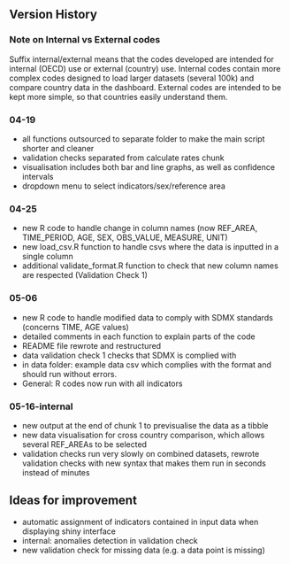 ## Version History

### Note on Internal vs External codes
Suffix internal/external means that the codes developed are intended for internal (OECD) use or external (country) use.
Internal codes contain more complex codes designed to load larger datasets (several 100k) and compare country data in the dashboard. 
External codes are intended to be kept more simple, so that countries easily understand them.

### 04-19
- all functions outsourced to separate folder to make the main script shorter and cleaner
- validation checks separated from calculate rates chunk
- visualisation includes both bar and line graphs, as well as confidence intervals
- dropdown menu to select indicators/sex/reference area

### 04-25
- new R code to handle change in column names (now REF_AREA, TIME_PERIOD, AGE, SEX, OBS_VALUE, MEASURE, UNIT)
- new load_csv.R function to handle csvs where the data is inputted in a single column
- additional validate_format.R function to check that new column names are respected (Validation Check 1)


### 05-06
- new R code to handle modified data to comply with SDMX standards (concerns TIME, AGE values)
- detailed comments in each function to explain parts of the code
- README file rewrote and restructured
- data validation check 1 checks that SDMX is complied with
- in data folder: example data csv which complies with the format and should run without errors.
- General: R codes now run with all indicators

### 05-16-internal
- new output at the end of chunk 1 to previsualise the data as a tibble
- new data visualisation for cross country comparison, which allows several REF_AREAs to be selected
- validation checks run very slowly on combined datasets, rewrote validation checks with new syntax that makes them run in seconds instead of minutes


## Ideas for improvement
- automatic assignment of indicators contained in input data when displaying shiny interface
- internal: anomalies detection in validation check
- new validation check for missing data (e.g. a data point is missing)

